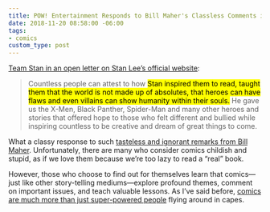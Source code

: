 ```yaml
---
title: POW! Entertainment Responds to Bill Maher's Classless Comments in Open Letter
date: 2018-11-20 08:58:00 -06:00
tags:
- comics
custom_type: post
---
```


[Team Stan in an open letter on Stan Lee’s official website](http://therealstanlee.com/open-letter-to-bill-maher.html):

> Countless people can attest to how <mark>Stan inspired them to read, taught them that the world is not made up of absolutes, that heroes can have flaws and even villains can show humanity within their souls.</mark> He gave us the X-Men, Black Panther, Spider-Man and many other heroes and stories that offered hope to those who felt different and bullied while inspiring countless to be creative and dream of great things to come.

What a classy response to such [tasteless and ignorant remarks from Bill Maher](https://comicbook.com/marvel/2018/11/17/bill-maher-comics-industry-reactions/). Unfortunately, there are many who consider comics childish and stupid, as if we love them because we’re too lazy to read a “real” book. 

However, those who choose to find out for themselves learn that comics—just like other story-telling mediums—explore profound themes, comment on important issues, and teach valuable lessons. As I’ve said before, [comics are much more than just super-powered people](/2018/11/my-geek-life/) flying around in capes.

